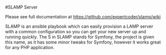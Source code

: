 #SLAMP Server

Please see full documentation at https://github.com/expertcoder/slamp/wiki

SLAMP is an ansible playbook which can easily provision a LAMP server with a common configuration so you can get your new server up and running quickly. The S in SLAMP stands for Symfony, the project is given this name, as it has some minor tweaks for Symfony, however it works great for any PHP application.
